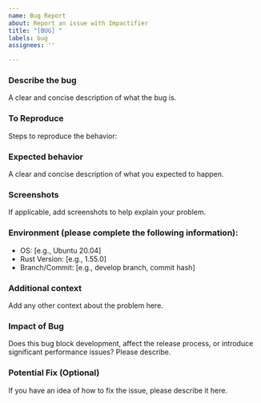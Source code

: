 ```yaml
---
name: Bug Report
about: Report an issue with Impactifier
title: "[BUG] "
labels: bug
assignees: ''

---
```


### **Describe the bug**
A clear and concise description of what the bug is.

### **To Reproduce**
Steps to reproduce the behavior:

### **Expected behavior**
A clear and concise description of what you expected to happen.

### **Screenshots**
If applicable, add screenshots to help explain your problem.

### **Environment (please complete the following information):**
- OS: [e.g., Ubuntu 20.04]
- Rust Version: [e.g., 1.55.0]
- Branch/Commit: [e.g., develop branch, commit hash]

### **Additional context**
Add any other context about the problem here.

### **Impact of Bug**
Does this bug block development, affect the release process, or introduce significant performance issues? Please describe.

### **Potential Fix (Optional)**
If you have an idea of how to fix the issue, please describe it here.
